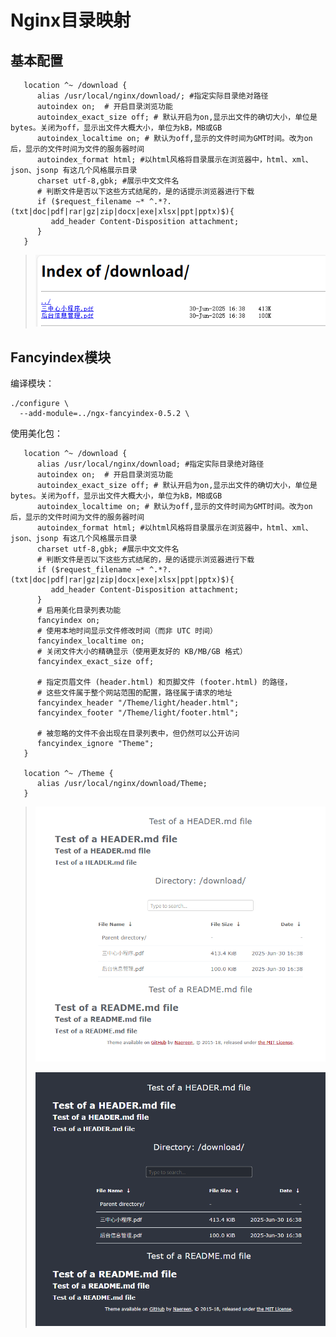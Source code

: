 # Nginx目录映射

## 基本配置

```nginx
   location ^~ /download {
      alias /usr/local/nginx/download/; #指定实际目录绝对路径
      autoindex on;  # 开启目录浏览功能
      autoindex_exact_size off; # 默认开启为on,显示出文件的确切大小，单位是bytes。关闭为off，显示出文件大概大小，单位为kB，MB或GB
      autoindex_localtime on; # 默认为off,显示的文件时间为GMT时间。改为on后，显示的文件时间为文件的服务器时间
      autoindex_format html; #以html风格将目录展示在浏览器中，html、xml、json、jsonp 有这几个风格展示目录
      charset utf-8,gbk; #展示中文文件名
      # 判断文件是否以下这些方式结尾的，是的话提示浏览器进行下载
      if ($request_filename ~* ^.*?.(txt|doc|pdf|rar|gz|zip|docx|exe|xlsx|ppt|pptx)$){
         add_header Content-Disposition attachment;
      }
   }
```

> ![image-20250630174727971](img/Nginx目录映射/image-20250630174727971.png)

## Fancyindex模块

编译模块：

```
./configure \
  --add-module=../ngx-fancyindex-0.5.2 \
```

使用美化包：

```nginx
   location ^~ /download {
      alias /usr/local/nginx/download; #指定实际目录绝对路径
      autoindex on;  # 开启目录浏览功能
      autoindex_exact_size off; # 默认开启为on,显示出文件的确切大小，单位是bytes。关闭为off，显示出文件大概大小，单位为kB，MB或GB
      autoindex_localtime on; # 默认为off,显示的文件时间为GMT时间。改为on后，显示的文件时间为文件的服务器时间
      autoindex_format html; #以html风格将目录展示在浏览器中，html、xml、json、jsonp 有这几个风格展示目录
      charset utf-8,gbk; #展示中文文件名
      # 判断文件是否以下这些方式结尾的，是的话提示浏览器进行下载
      if ($request_filename ~* ^.*?.(txt|doc|pdf|rar|gz|zip|docx|exe|xlsx|ppt|pptx)$){
         add_header Content-Disposition attachment;
      }
      # 启用美化目录列表功能
      fancyindex on;
      # 使用本地时间显示文件修改时间（而非 UTC 时间）
      fancyindex_localtime on;
      # 关闭文件大小的精确显示（使用更友好的 KB/MB/GB 格式）
      fancyindex_exact_size off;

      # 指定页眉文件 (header.html) 和页脚文件 (footer.html) 的路径，
      # 这些文件属于整个网站范围的配置，路径属于请求的地址
      fancyindex_header "/Theme/light/header.html";
      fancyindex_footer "/Theme/light/footer.html";

      # 被忽略的文件不会出现在目录列表中，但仍然可以公开访问
      fancyindex_ignore "Theme";
   }

   location ^~ /Theme {
      alias /usr/local/nginx/download/Theme;
   }
```

> ![image-20250701143520645](img/Nginx目录映射/image-20250701143520645.png)
>
> ![image-20250701143552651](img/Nginx目录映射/image-20250701143552651.png)